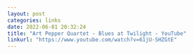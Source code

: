 ```yaml
---
layout: post
categories: links
date: 2022-06-01 20:32:24
title: "Art Pepper Quartet - Blues at Twilight - YouTube"
linkurl: "https://www.youtube.com/watch?v=61jU-SHZGtE"
---
```

